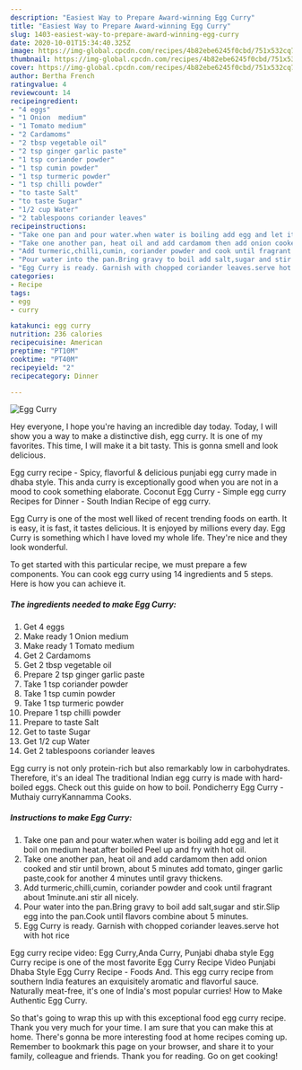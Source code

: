 ```yaml
---
description: "Easiest Way to Prepare Award-winning Egg Curry"
title: "Easiest Way to Prepare Award-winning Egg Curry"
slug: 1403-easiest-way-to-prepare-award-winning-egg-curry
date: 2020-10-01T15:34:40.325Z
image: https://img-global.cpcdn.com/recipes/4b82ebe6245f0cbd/751x532cq70/egg-curry-recipe-main-photo.jpg
thumbnail: https://img-global.cpcdn.com/recipes/4b82ebe6245f0cbd/751x532cq70/egg-curry-recipe-main-photo.jpg
cover: https://img-global.cpcdn.com/recipes/4b82ebe6245f0cbd/751x532cq70/egg-curry-recipe-main-photo.jpg
author: Bertha French
ratingvalue: 4
reviewcount: 14
recipeingredient:
- "4 eggs"
- "1 Onion  medium"
- "1 Tomato medium"
- "2 Cardamoms"
- "2 tbsp vegetable oil"
- "2 tsp ginger garlic paste"
- "1 tsp coriander powder"
- "1 tsp cumin powder"
- "1 tsp turmeric powder"
- "1 tsp chilli powder"
- "to taste Salt"
- "to taste Sugar"
- "1/2 cup Water"
- "2 tablespoons coriander leaves"
recipeinstructions:
- "Take one pan and pour water.when water is boiling add egg and let it boil on medium heat.after boiled Peel up and fry with hot oil."
- "Take one another pan, heat oil and add cardamom then add onion cooked and stir until brown, about 5 minutes add tomato, ginger garlic paste,cook for another 4 minutes until gravy thickens."
- "Add turmeric,chilli,cumin, coriander powder and cook until fragrant about 1minute.ani stir all nicely."
- "Pour water into the pan.Bring gravy to boil add salt,sugar and stir.Slip egg into the pan.Cook until flavors combine about 5 minutes."
- "Egg Curry is ready. Garnish with chopped coriander leaves.serve hot with hot rice"
categories:
- Recipe
tags:
- egg
- curry

katakunci: egg curry 
nutrition: 236 calories
recipecuisine: American
preptime: "PT10M"
cooktime: "PT40M"
recipeyield: "2"
recipecategory: Dinner

---
```



![Egg Curry](https://img-global.cpcdn.com/recipes/4b82ebe6245f0cbd/751x532cq70/egg-curry-recipe-main-photo.jpg)

Hey everyone, I hope you're having an incredible day today. Today, I will show you a way to make a distinctive dish, egg curry. It is one of my favorites. This time, I will make it a bit tasty. This is gonna smell and look delicious.

Egg curry recipe - Spicy, flavorful &amp; delicious punjabi egg curry made in dhaba style. This anda curry is exceptionally good when you are not in a mood to cook something elaborate. Coconut Egg Curry - Simple egg curry Recipes for Dinner - South Indian Recipe of egg curry.

Egg Curry is one of the most well liked of recent trending foods on earth. It is easy, it is fast, it tastes delicious. It is enjoyed by millions every day. Egg Curry is something which I have loved my whole life. They're nice and they look wonderful.


To get started with this particular recipe, we must prepare a few components. You can cook egg curry using 14 ingredients and 5 steps. Here is how you can achieve it.

<!--inarticleads1-->

##### The ingredients needed to make Egg Curry:

1. Get 4 eggs
1. Make ready 1 Onion  medium
1. Make ready 1 Tomato medium
1. Get 2 Cardamoms
1. Get 2 tbsp vegetable oil
1. Prepare 2 tsp ginger garlic paste
1. Take 1 tsp coriander powder
1. Take 1 tsp cumin powder
1. Take 1 tsp turmeric powder
1. Prepare 1 tsp chilli powder
1. Prepare to taste Salt
1. Get to taste Sugar
1. Get 1/2 cup Water
1. Get 2 tablespoons coriander leaves


Egg curry is not only protein-rich but also remarkably low in carbohydrates. Therefore, it&#39;s an ideal The traditional Indian egg curry is made with hard-boiled eggs. Check out this guide on how to boil. Pondicherry Egg Curry - Muthaiy curryKannamma Cooks. 

<!--inarticleads2-->

##### Instructions to make Egg Curry:

1. Take one pan and pour water.when water is boiling add egg and let it boil on medium heat.after boiled Peel up and fry with hot oil.
1. Take one another pan, heat oil and add cardamom then add onion cooked and stir until brown, about 5 minutes add tomato, ginger garlic paste,cook for another 4 minutes until gravy thickens.
1. Add turmeric,chilli,cumin, coriander powder and cook until fragrant about 1minute.ani stir all nicely.
1. Pour water into the pan.Bring gravy to boil add salt,sugar and stir.Slip egg into the pan.Cook until flavors combine about 5 minutes.
1. Egg Curry is ready. Garnish with chopped coriander leaves.serve hot with hot rice


Egg curry recipe video: Egg Curry,Anda Curry, Punjabi dhaba style Egg Curry recipe is one of the most favorite Egg Curry Recipe Video Punjabi Dhaba Style Egg Curry Recipe - Foods And. This egg curry recipe from southern India features an exquisitely aromatic and flavorful sauce. Naturally meat-free, it&#39;s one of India&#39;s most popular curries! How to Make Authentic Egg Curry. 

So that's going to wrap this up with this exceptional food egg curry recipe. Thank you very much for your time. I am sure that you can make this at home. There's gonna be more interesting food at home recipes coming up. Remember to bookmark this page on your browser, and share it to your family, colleague and friends. Thank you for reading. Go on get cooking!
